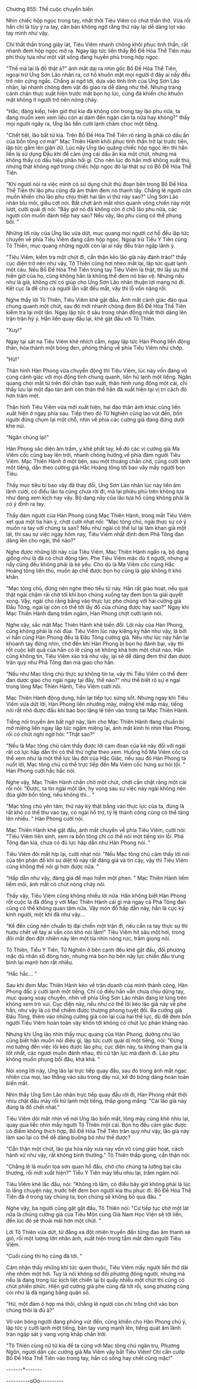 




Chương 855: Thế cuộc chuyển biến




Nhìn chiếc hộp ngọc trong tay, nhất thời Tiêu Viêm có chút thẫn thờ. Vừa rồi hắn chỉ là tùy ý ra tay, căn bản không ngờ rằng thứ này lại dễ dàng lọt vào tay mình như vậy.

Chỉ thất thần trong giây lát, Tiêu Viêm nhanh chóng khôi phục tinh thần, rất nhanh đem hộp ngọc mở ra. Ngay lập tức liền thấy Bồ Đề Hóa Thể Tiên màu phỉ thúy tựa như một vật sống đang huyền phù trong hộp ngọc.

"Thế mà lại là đồ thật à?" ánh mắt dại ra nhìn gốc Bồ Đề Hóa Thể Tiên, ngoại trừ Ưng Sơn Lão nhân ra, cơ hồ khuôn mặt mọi người ở đây ai nấy đều trở nên cứng ngắc. Chẳng ai ngờ tới, dựa vào tính tình của Ưng Sơn Lão nhân, lại nhanh chóng đem vật đó giao ra dễ dàng như thế. Nhưng tràng cảnh chân thực xuất hiện trước mắt bọn họ lúc, cũng đã khiến cho khuôn mặt không ít người trở nên nóng cháy.

"Hắc, đáng kiếp, hiện giờ thứ kia đã không còn trong tay lão phu nữa, ta đang muốn xem xem liệu còn ai dám đến ngăn cản ta nữa hay không?" thấy mọi người ngây ra, Ưng lão liền cười lạnh châm chọc một tiếng.

"Chết tiệt, lão bất tử kia. Trên Bồ Đề Hóa Thể Tiên rõ ràng là phải có dấu ấn của bổn tông cơ mà!" Mạc Thiên Hành khôi phục tinh thần trở lại trước tiên, lập tức gầm lên giận dữ. Lúc nãy Ưng lão quăng chiếc hộp ngọc lên thì hắn liền là sử dụng Đấu khí để cảm ứng cái dấu ấn kia một chút, nhưng mà không thấy có dấu hiệu phản hồi gì. Cho nên lúc đó hắn mới không xuất thủ, nhưng thật không ngờ trong chiếc hộp ngọc đó lại thật sự có Bồ Đề Hóa Thể Tiên.

"Khi ngươi nói ra việc mình có sử dụng chút thủ đoạn bên trong Bồ Đề Hóa Thể Tiên thì lão phu cũng đã âm thầm đem nó thanh tẩy. Chẳng lẽ ngươi còn muốn khiến cho lão phu chịu thiệt hai lần vì thứ này sao?" Ưng Sơn Lão nhân bĩu môi, giễu cợt nói. Bất chợt ánh mắt nhìn quanh vòng chiến này một lượt, cười quái dị nói: "Bây giờ nó đã không còn ở chỗ lão phu nữa, các ngươi còn muốn đánh tiếp hay sao? Nếu vậy, lão phu cũng có thể phụng bồi. "

Những lời này của Ưng lão vừa dứt, mục quang mọi người cơ hồ đều lập tức chuyển về phía Tiêu Viêm đang cầm hộp ngọc. Ngoại trừ Tiểu Y Tiên cùng Tô Thiên, mục quang những người còn lại ai nấy đều tràn ngập lãnh ý.

"Tiêu Viêm, kiểm tra một chút đi, cẩn thận kẻo lão già này đánh tráo!" thấy cục diện trở nên như vậy, Tô Thiên cũng hơi nheo mắt lại, lập tức quát lạnh một câu. Nếu Bồ Đề Hóa Thể Tiên trong tay Tiêu Viêm là thật, thì lấy ưu thế hiện giờ của họ, cũng không hẳn là không thể đem nó bảo vệ. Nhưng nếu như là giả, không chỉ có giúp cho Ưng Sơn Lão nhân thuận lợi mang nó đi. Kết cục là để cho cả người lẫn vật đều mất, vậy thì lỗ vốn nặng rồi.

Nghe thấy lời Tô Thiên, Tiêu Viêm khẽ gật đầu. Ánh mắt cảnh giác đảo qua chung quanh một chút, sau đó mới nhanh chóng đem Bồ Đề Hóa Thể Tiên kiểm tra lại một lần. Ngay lập tức ở sâu trong nhãn đồng nhất thời dâng lên trận trận hỷ ý. Hắn liền quay đầu lại, khẽ gật đầu với Tô Thiên.

"Xuy!"

Ngay tại sát na Tiêu Viêm khẽ nhích cằm, ngay lập tức Hàn Phong liền động thân, hóa thành một bóng đen, phóng thẳng về phía Tiêu Viêm như chớp.

"Hừ!"

Thân hình Hàn Phong vừa chuyển động thì Tiêu Viêm, lúc này vốn đang vô cùng cảnh giác với mọi động tĩnh chung quanh, liền hừ lạnh một tiếng. Ngân quang chói mắt từ trên đôi chân bạo xuất, thân hình rung động một cái, chỉ thấy lưu lại một đạo tàn ảnh còn thân thể hắn đã xuất hiện tại vị trí cách đó hơn trăm mét.

Thân hình Tiêu Viêm vừa mới xuất hiện, hai đạo thân ảnh khác cũng liền xuất hiện ở ngay phía sau. Tiếp theo đó Tử Nghiên cũng lao vút đến, bốn người đứng chụm lại một chỗ, nhìn về phía các cường giả đang đứng dưới khe núi.

"Ngăn chúng lại!"

Hàn Phong sắc diện âm trầm, y khẽ phất tay, kế đó các vị cường giả Ma Viêm cốc cũng bay lên trời, nhanh chóng hướng về phía đám người Tiêu Viêm. Mạc Thiên Hành ở một bên, sau một thoáng chần chờ, cũng cười lạnh một tiếng, dẫn theo cường giả Hắc Hoàng tông tới bao vây mấy người bọn Tiêu.

Thấy mục tiêu bị bao vây đã thay đổi, Ưng Sơn Lão nhân lúc này liền âm lãnh cười, có điều lão ta cũng chưa rời đi, mà lại phiêu phù trên không tựa như đang xem kịch hay vậy. Bộ dạng này của lão tựa hồ cũng không phải là có ý định ra tay.

Thấy đám người của Hàn Phong cùng Mạc Thiên Hành, trong mắt Tiêu Viêm xẹt qua một tia hàn ý, chợt cười nhạt nói: "Mạc tông chủ, ngài thực sự có ý muốn ra tay với chúng ta sao? Nếu như ngài có thể lui lại làm khan giả một lát, thì sau sự việc ngày hôm nay, Tiêu Viêm nhất định đem Phá Tông đan dâng lên cho ngài, thế nào?"

Nghe được những lời này của Tiêu Viêm, Mạc Thiên Hành ngẩn ra, bộ dạng giống như là đã có chút động tâm. Phe Tiêu Viêm mặc dù ít người, nhưng ai nấy cũng đều không phải là kẻ yếu. Cho dù là Ma Viêm cốc cùng Hắc Hoàng tông liên thủ, muốn áp chế được bọn họ cũng là gặp không ít khó khăn.

"Mạc tông chủ, đừng nên nghe theo tiểu tử này. Hắn rất giảo hoạt, nếu quả thật ngài chậm rãi chờ tới khi bọn chúng xuống tay đem bọn ta giải quyết xong. Vậy, ngài cho rằng bằng vào thực lực phe chúng với hai cường giả Đấu Tông, ngài lại còn có thể tới lấy đồ của chúng được hay sao?" Ngay khi Mạc Thiên Hành đang trầm ngâm, Hàn Phong chợt cười lạnh nói.

Nghe vậy, sắc mặt Mạc Thiên Hành khẽ biến đổi. Lời này của Hàn Phong, cũng không phải là nói đùa. Tiêu Viêm lúc này kiêng kỵ hắn như vậy, là bởi vì hắn cùng Hàn Phong đều là Đấu Tông cường giả. Nếu như lúc này hắn lại khoanh tay đứng nhìn, chờ đến khi Hàn Phong bị bọn họ đánh bại, vậy thì rốt cuộc kết quả của hắn có lẽ cũng sẽ không khá hơn một chút nào. Hắn cũng không tin, Tiêu Viêm xảo trá như vậy, lại sẽ dễ dàng đem thứ đan dược trân quý như Phá Tông đan mà giao cho hắn.

"Nếu như Mạc tông chủ thực sự không tin ta, vậy thì Tiêu Viêm có thể đem đan dược giao cho ngài ngay tại đây, thế nào?" như thể biết rõ sự e ngại trong lòng Mạc Thiên Hành, Tiêu Viêm cười nói.

Mạc Thiên Hành động dung, hắn lại tiếp tục sửng sốt. Nhưng ngay khi Tiêu Viêm vừa dứt lời, Hàn Phong liền nhướng mày, miệng khẽ mấp máy, tiếng nói rất nhỏ được đấu khí bao bọc lặng lẽ tiến vào trong tai Mạc Thiên Hành.

Tiếng nói truyền âm bất ngờ này, làm cho Mạc Thiên Hành đang chuẩn bị mở miệng liền ngay lập tức ngậm miệng lại, ánh mắt kinh hỉ nhìn Hàn Phong, rồi có chút nghi ngờ hỏi: "Thật sao?"

"Nếu là Mạc tông chủ cảm thấy được lời cam đoan của kẻ này đối với ngài rất có lực hấp dẫn thì có thể thử nghe theo xem. Huống hồ Ma Viêm cốc có thể xem như là một thế lực lâu đời của Hắc Giác, nếu sau đó Hàn Phong ta nuốt lời, Mạc tông chủ có thể trực tiếp đến Ma Viêm cốc hưng sư hỏi tội. " Hàn Phong cười hắc hắc nói.

Nghe vậy, Mạc Thiên Hành chần chờ một chút, chợt cắn chặt răng một cái rồi nói: "Được, ta tin ngài một lần, hy vọng sau sự việc này ngài không nên đùa giỡn bổn tông, nếu không thì... "

"Mạc tông chủ yên tâm, thứ này kỳ thật bằng vào thực lực của ta, đúng là rất khó có thể thu vào tay, có ngài hỗ trợ, tỷ lệ thành công cũng có thể tăng lên nhiều. " Hàn Phong cười nói.

Mạc Thiên Hành khẽ gật đầu, ánh mắt chuyển về phía Tiêu Viêm, cười nói: "Tiêu Viêm tiên sinh, xem ra bổn tông chỉ có thể nói một tiếng xin lỗi. Phá Tông đan kia, chưa có đủ lực hấp dẫn như Hàn Phong nói. "

Tiêu Viêm đôi mắt híp lại, cười nhạt nói: "Nếu Mạc tông chủ cảm thấy lời nói của tên phản đồ khi sư diệt tổ này rất đáng giá và tin cậy, vậy thì Tiêu Viêm cũng không thể nói gì hơn được nữa. "

"Hấp dẫn như vậy, đáng giá để mạo hiểm một phen. " Mạc Thiên Hành liếm liếm môi, ánh mắt có chút nóng cháy nói.

Thấy vậy, Tiêu Viêm cũng không nhiều lời nữa. Hắn không biết Hàn Phong rốt cuộc là đã đồng ý với Mạc Thiên Hành cái gì mà ngay cả Phá Tông đan cũng có thể không quan tâm nữa. Vậy món đồ hấp dẫn này, hẳn là cực kỳ kinh người, một khi đã như vậy...

"Kế đến cũng nên chuẩn bị đại chiến một trận đi, nếu cần ra tay thực sự thì hươu chết về tay ai vẫn còn khó nói lắm!" Tiêu Viêm hít sâu một hơi, trong đôi mắt đen đột nhiên nảy lên một tia nhìn nóng rực, trầm giọng nói.

Tô Thiên, Tiểu Y Tiên, Tử Nghiên ở bên cạnh đều khẽ gật đầu, đối phương mặc dù nhân số đông hơn, nhưng mà bọn họ bên này lực chiến đấu trung bình lại mạnh hơn rất nhiều.

"Hắc hắc... "

Sau khi đem Mạc Thiên Hành kéo về trận doanh của mình thành công, Hàn Phong đắc ý cười lạnh một tiếng. Chỉ có điều hắn vẫn chưa chịu dừng tay, mục quang xoay chuyển, nhìn về phía Ưng Sơn Lão nhân đang lơ lửng trên không xem trò vui. Cục diện này, nếu như có thể lôi kéo lão già này về phe hắn, như vậy là có thể chiếm được thượng phong tuyệt đối. Ba cường giả Đấu Tông, thêm vào những cường giả còn lại của hai thế lực, đủ để đem bốn người Tiêu Viêm hoàn toàn vây khốn tới không có chút lực phản kháng nào.

Nhưng khi Ưng lão nhìn thấy mục quang của Hàn Phong, dường như lão cũng biết hắn muốn nói điều gì, lập tức cười quái dị một tiếng, nói: "Đừng mơ tưởng đến việc lôi kéo được lão phu, cục diện này, ta không tham gia là tốt nhất, các ngươi muốn đánh nhau, thì cứ tận lực mà đánh đi. Lão phu không muốn phụng bồi đâu, khà khà. "

Nói xong lời này, Ưng lão lại trực tiếp quay đầu, sau đó trong ánh mắt ngạc nhiên của mọi, lao thẳng vào sâu trong dãy núi, kế đó bóng dáng hoàn toàn biến mất.

Nhìn thấy Ưng Sơn Lão nhân trực tiếp quay đầu rời đi, Hàn Phong nhất thời nhíu chặt đầu mày rồi hừ lạnh một tiếng, thấp giọng mắng: "Cái lão già này đúng là đồ chết nhát."

Tiêu Viêm dõi mắt nhìn về nơi Ưng lão biến mất, lông mày cũng khẽ nhíu lại, quay qua liếc nhìn mấy người Tô Thiên một cái. Bọn họ đều cảm giác được có điểm không thích hợp, Bồ Đề Hóa Thể Tiên trân quý như vậy, lão già này làm sao lại có thể dễ dàng buông bỏ như thế được?

"Cẩn thận một chút, lão gia hỏa này xưa nay vốn vô cùng giảo hoạt, cách hành xử như vậy, rất không bình thường." Tô Thiên thấp giọng, cẩn thận nói.

"Chẳng lẽ là muốn tọa sơn quan hổ đấu, chờ cho chúng ta lưỡng bại câu thương, rồi mới xuất hiện?" Tiểu Y Tiên mày liễu nhíu lại, trầm ngâm nói.

Tiêu Viêm khẽ lắc đầu, nói: "Không rõ lắm, có điều bây giờ không phải là lúc lo lắng chuyện này, trước hết đem bọn người kia thu phục đi. Bồ Đề Hóa Thể Tiên đã ở trong tay chúng ta, bọn chúng sẽ không bỏ qua đâu. "

Nghe vậy, ba người cũng gật gật đầu, Tô Thiên nói: "Cứ tiếp tục chờ một lát nữa là chúng cường giả của Tiêu Môn cùng Già Nam Học Viện sẽ tới liền, đến lúc đó sẽ thoải mái hơn một chút. "

Lời Tô Thiên vừa dứt, từ đằng xa đột nhiên truyền đến từng đạo âm thanh xé gió, rồi một lượng lớn nhân ảnh, xuất hiện trong tầm mắt đám người Tiêu Viêm.

"Cuối cùng thì họ cũng đã tới. "

Cảm nhận thấy những khí tức quen thuộc, Tiêu Viêm mấy người liền thở dài nhẹ nhõm một hơi. Tuy là nói không sợ đối phương đông người, nhưng mà nếu là đang trong lúc kịch liệt chiến lại bị quấy nhiễu một chút thì cũng có chút phiền phức. Hiện giờ cường giả phe cũng đã tới rồi, song phương cũng coi như là đã ngang bằng quân số.

"Hừ, một đám ô hợp mà thôi, chẳng lẽ ngươi còn chỉ trông chờ vào bọn chúng thôi là đủ à?"

Vô vàn bóng người đang phóng vút đến, cũng khiến cho Hàn Phong chú ý, lập tức y cười lạnh một tiếng, bàn tay vung mạnh lên, tiếng quát âm lãnh tràn ngập sát ý vang vọng khắp chân trời.

"Tô Thiên cùng nữ tử kia để ta cùng với Mạc tông chủ ngăn trụ, Phương Ngôn, ngươi dẫn các cường giả Ma Viêm vây bắt Tiêu Viêm! Chỉ cần cướp Bồ Đề Hóa Thể Tiên vào trong tay, hắn có sống hay chết cũng mặc!"

-------*-------

----------oOo----------




